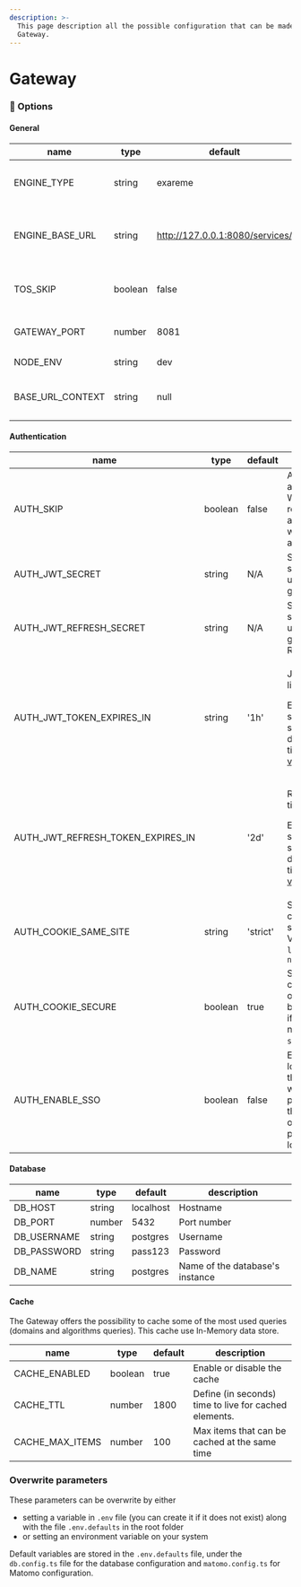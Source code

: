 ```yaml
---
description: >-
  This page description all the possible configuration that can be made in the
  Gateway.
---
```


# Gateway

### :toolbox: Options

#### General

| name               | type    | default                         | description                                                                                 |
| ------------------ | ------- | ------------------------------- | ------------------------------------------------------------------------------------------- |
| ENGINE\_TYPE       | string  | exareme                         | Define the connector that should be used : **`exareme, datashield, csv, local`**.           |
| ENGINE\_BASE\_URL  | string  | http://127.0.0.1:8080/services/ | Specify the endpoint for the data source. The parameter will be provided for the connector. |
| TOS\_SKIP          | boolean | false                           | Allow to skip the `terms of services` (this parameter is provided to the frontend)          |
| GATEWAY\_PORT      | number  | 8081                            | Indicate the port that should be used by the gateway                                        |
| NODE\_ENV          | string  | dev                             | Value can be `prod` or `dev`                                                                |
| BASE\_URL\_CONTEXT | string  | null                            | Define context of the gateway. E.g. `api` if the api is under `http://127.0.0.1/api/`       |

#### Authentication

| name                                   | type    | default  | description                                                                                                                                           |
| -------------------------------------- | ------- | -------- | ----------------------------------------------------------------------------------------------------------------------------------------------------- |
| AUTH\_SKIP                             | boolean | false    | Allow to skip authentication. Warn: all routes will be accessible without authentication.                                                             |
| AUTH\_JWT\_SECRET                      | string  | N/A      | Secret that should be used to generate JWT                                                                                                            |
| AUTH\_JWT\_REFRESH\_SECRET             | string  | N/A      | Secret that should be used to generate Refresh Token                                                                                                  |
| AUTH\_JWT\_TOKEN\_EXPIRES\_IN          | string  | '1h'     | <p>JWT time to live.</p><p>Expressed in seconds or a string describing a time span <a href="https://github.com/vercel/ms">vercel/ms</a></p>           |
| AUTH\_JWT\_REFRESH\_TOKEN\_EXPIRES\_IN |         | '2d'     | <p>Refresh token time to live.</p><p>Expressed in seconds or a string describing a time span <a href="https://github.com/vercel/ms">vercel/ms</a></p> |
| AUTH\_COOKIE\_SAME\_SITE               | string  | 'strict' | Specify the cookie same site option. Value can be `lax`, `strict` or `none`                                                                           |
| AUTH\_COOKIE\_SECURE                   | boolean | true     | Specify the cookie secure option. Should be set to true if same site is not set to `strict`.                                                          |
| AUTH\_ENABLE\_SSO                      | boolean | false    | Enable SSO login process, this variable will be provided to the frontend in order to perform the login.                                               |

#### Database

| name         | type   | default   | description                     |
| ------------ | ------ | --------- | ------------------------------- |
| DB\_HOST     | string | localhost | Hostname                        |
| DB\_PORT     | number | 5432      | Port number                     |
| DB\_USERNAME | string | postgres  | Username                        |
| DB\_PASSWORD | string | pass123   | Password                        |
| DB\_NAME     | string | postgres  | Name of the database's instance |

#### Cache

The Gateway offers the possibility to cache some of the most used queries (domains and algorithms queries). This cache use In-Memory data store.

| name              | type    | default | description                                            |
| ----------------- | ------- | ------- | ------------------------------------------------------ |
| CACHE\_ENABLED    | boolean | true    | Enable or disable the cache                            |
| CACHE\_TTL        | number  | 1800    | Define (in seconds) time to live for cached elements.  |
| CACHE\_MAX\_ITEMS | number  | 100     | Max items that can be cached at the same time          |

### Overwrite parameters

These parameters can be overwrite by either

* setting a variable in `.env` file (you can create it if it does not exist) along with the file `.env.defaults` in the root folder
* or setting an environment variable on your system

Default variables are stored in the `.env.defaults` file, under the `db.config.ts` file for the database configuration and `matomo.config.ts` for Matomo configuration.
